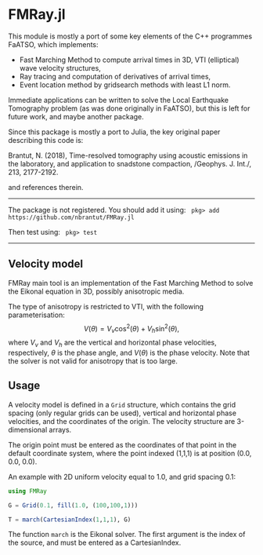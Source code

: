 # FMRay.jl

This module is mostly a port of some key elements of the C++ programmes FaATSO, which implements:
 - Fast Marching Method to compute arrival times in 3D, VTI (elliptical) wave velocity structures,
 - Ray tracing and computation of derivatives of arrival times,
 - Event location method by gridsearch methods with least L1 norm.

Immediate applications can be written to solve the Local Earthquake Tomography problem (as was done originally in FaATSO), but this is left for future work, and maybe another package.

Since this package is mostly a port to Julia, the key original paper describing this code is:

Brantut, N. (2018), Time-resolved tomography using acoustic emissions in the laboratory, and application to snadstone compaction, /Geophys. J. Int./, 213, 2177-2192.

and references therein.

---

The package is not registered. You should add it using:
` pkg> add https://github.com/nbrantut/FMRay.jl`

Then test using:
` pkg> test`

---

## Velocity model

FMRay main tool is an implementation of the Fast Marching Method to solve the Eikonal equation in 3D, possibly anisotropic media.

The type of anisotropy is restricted to VTI, with the following parameterisation:
$$
V(\theta) = V_v \cos^2(\theta) + V_h \sin^2(\theta),
$$
where $V_v$ and $V_h$ are the vertical and horizontal phase velocities, respectively, $\theta$ is the phase angle, and $V(\theta)$ is the phase velocity. Note that the solver is not valid for anisotropy that is too large.

## Usage

A velocity model is defined in a `Grid` structure, which contains the grid spacing (only regular grids can be used), vertical and horizontal phase velocities, and the coordinates of the origin. The velocity structure are 3-dimensional arrays.

The origin point must be entered as the coordinates of that point in the default coordinate system, where the point indexed (1,1,1) is at position (0.0, 0.0, 0.0).

An example with 2D uniform velocity equal to 1.0, and grid spacing 0.1:

````julia
using FMRay

G = Grid(0.1, fill(1.0, (100,100,1)))

T = march(CartesianIndex(1,1,1), G)
````

The function `march` is the Eikonal solver. The first argument is the index of the source, and must be entered as a CartesianIndex.
